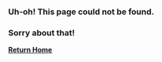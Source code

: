 ### Uh-oh! This page could not be found.

### Sorry about that!

[**Return Home**](https://online.brxperformance.com/)